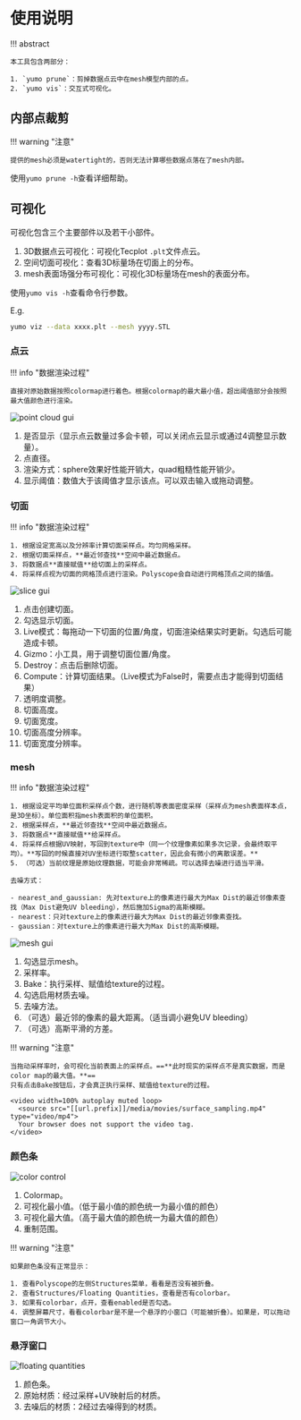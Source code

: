 # 使用说明

!!! abstract

    本工具包含两部分：

    1. `yumo prune`：剪掉数据点云中在mesh模型内部的点。
    2. `yumo vis`：交互式可视化。

## 内部点裁剪

!!! warning "注意"

    提供的mesh必须是watertight的，否则无法计算哪些数据点落在了mesh内部。

使用`yumo prune -h`查看详细帮助。

## 可视化

可视化包含三个主要部件以及若干小部件。

1. 3D数据点云可视化：可视化Tecplot `.plt`文件点云。
2. 空间切面可视化：查看3D标量场在切面上的分布。
3. mesh表面场强分布可视化：可视化3D标量场在mesh的表面分布。

使用`yumo vis -h`查看命令行参数。

E.g.

```bash
yumo viz --data xxxx.plt --mesh yyyy.STL
```

### 点云

!!! info "数据渲染过程"

    直接对原始数据按照colormap进行着色。根据colormap的最大最小值，超出阈值部分会按照最大值颜色进行渲染。

![point cloud gui]([[url.prefix]]/media/points.jpg)

1. 是否显示（显示点云数量过多会卡顿，可以关闭点云显示或通过4调整显示数量）。
2. 点直径。
3. 渲染方式：sphere效果好性能开销大，quad粗糙性能开销少。
4. 显示阈值：数值大于该阈值才显示该点。可以双击输入或拖动调整。

### 切面

!!! info "数据渲染过程"

    1. 根据设定宽高以及分辨率计算切面采样点。均匀网格采样。
    2. 根据切面采样点，**最近邻查找**空间中最近数据点。
    3. 将数据点**直接赋值**给切面上的采样点。
    4. 将采样点视为切面的网格顶点进行渲染。Polyscope会自动进行网格顶点之间的插值。

![slice gui]([[url.prefix]]/media/slice.jpg)

1. 点击创建切面。
2. 勾选显示切面。
3. Live模式：每拖动一下切面的位置/角度，切面渲染结果实时更新。勾选后可能造成卡顿。
4. Gizmo：小工具，用于调整切面位置/角度。
5. Destroy：点击后删除切面。
6. Compute：计算切面结果。（Live模式为False时，需要点击才能得到切面结果）
7. 透明度调整。
8. 切面高度。
9. 切面宽度。
10. 切面高度分辨率。
11. 切面宽度分辨率。

### mesh

!!! info "数据渲染过程"

    1. 根据设定平均单位面积采样点个数，进行随机等表面密度采样（采样点为mesh表面样本点，是3D坐标）。单位面积指mesh表面积的单位面积。
    2. 根据采样点，**最近邻查找**空间中最近数据点。
    3. 将数据点**直接赋值**给采样点。
    4. 将采样点根据UV映射，写回到texture中（同一个纹理像素如果多次记录，会最终取平均）。**写回的时候直接对UV坐标进行取整scatter，因此会有微小的离散误差。**
    5. （可选）当前纹理是原始纹理数据，可能会非常稀疏。可以选择去噪进行适当平滑。

    去噪方式：

    - nearest_and_gaussian: 先对texture上的像素进行最大为Max Dist的最近邻像素查找（Max Dist避免UV bleeding），然后施加Sigma的高斯模糊。
    - nearest：只对texture上的像素进行最大为Max Dist的最近邻像素查找。
    - gaussian：对texture上的像素进行最大为Max Dist的高斯模糊。

![mesh gui]([[url.prefix]]/media/mesh.jpg)

1. 勾选显示mesh。
2. 采样率。
3. Bake：执行采样、赋值给texture的过程。
4. 勾选启用材质去噪。
5. 去噪方法。
6. （可选）最近邻的像素的最大距离。（适当调小避免UV bleeding）
7. （可选）高斯平滑的方差。

!!! warning "注意"

    当拖动采样率时，会可视化当前表面上的采样点。==**此时现实的采样点不是真实数据，而是color map的最大值。**==
    只有点击Bake按钮后，才会真正执行采样、赋值给texture的过程。

    <video width=100% autoplay muted loop>
      <source src="[[url.prefix]]/media/movies/surface_sampling.mp4" type="video/mp4">
      Your browser does not support the video tag.
    </video>

### 颜色条

![color control]([[url.prefix]]/media/color_control.jpg)

1. Colormap。
2. 可视化最小值。（低于最小值的颜色统一为最小值的颜色）
3. 可视化最大值。（高于最大值的颜色统一为最大值的颜色）
4. 重制范围。

!!! warning "注意"

    如果颜色条没有正常显示：

    1. 查看Polyscope的左侧Structures菜单，看看是否没有被折叠。
    2. 查看Structures/Floating Quantities，查看是否有colorbar。
    3. 如果有colorbar，点开，查看enabled是否勾选。
    4. 调整屏幕尺寸，看看colorbar是不是一个悬浮的小窗口（可能被折叠）。如果是，可以拖动窗口一角调节大小。

### 悬浮窗口

![floating quantities]([[url.prefix]]/media/floating.jpg)

1. 颜色条。
2. 原始材质：经过采样+UV映射后的材质。
3. 去噪后的材质：2经过去噪得到的材质。
